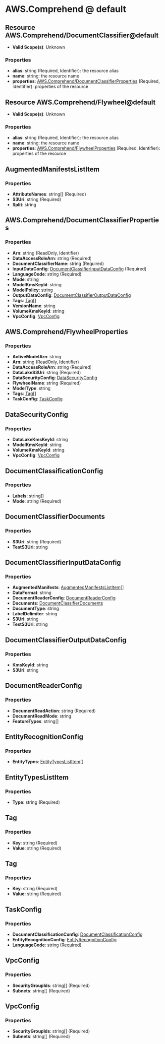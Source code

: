 # AWS.Comprehend @ default

## Resource AWS.Comprehend/DocumentClassifier@default
* **Valid Scope(s)**: Unknown
### Properties
* **alias**: string (Required, Identifier): the resource alias
* **name**: string: the resource name
* **properties**: [AWS.Comprehend/DocumentClassifierProperties](#awscomprehenddocumentclassifierproperties) (Required, Identifier): properties of the resource

## Resource AWS.Comprehend/Flywheel@default
* **Valid Scope(s)**: Unknown
### Properties
* **alias**: string (Required, Identifier): the resource alias
* **name**: string: the resource name
* **properties**: [AWS.Comprehend/FlywheelProperties](#awscomprehendflywheelproperties) (Required, Identifier): properties of the resource

## AugmentedManifestsListItem
### Properties
* **AttributeNames**: string[] (Required)
* **S3Uri**: string (Required)
* **Split**: string

## AWS.Comprehend/DocumentClassifierProperties
### Properties
* **Arn**: string (ReadOnly, Identifier)
* **DataAccessRoleArn**: string (Required)
* **DocumentClassifierName**: string (Required)
* **InputDataConfig**: [DocumentClassifierInputDataConfig](#documentclassifierinputdataconfig) (Required)
* **LanguageCode**: string (Required)
* **Mode**: string
* **ModelKmsKeyId**: string
* **ModelPolicy**: string
* **OutputDataConfig**: [DocumentClassifierOutputDataConfig](#documentclassifieroutputdataconfig)
* **Tags**: [Tag](#tag)[]
* **VersionName**: string
* **VolumeKmsKeyId**: string
* **VpcConfig**: [VpcConfig](#vpcconfig)

## AWS.Comprehend/FlywheelProperties
### Properties
* **ActiveModelArn**: string
* **Arn**: string (ReadOnly, Identifier)
* **DataAccessRoleArn**: string (Required)
* **DataLakeS3Uri**: string (Required)
* **DataSecurityConfig**: [DataSecurityConfig](#datasecurityconfig)
* **FlywheelName**: string (Required)
* **ModelType**: string
* **Tags**: [Tag](#tag)[]
* **TaskConfig**: [TaskConfig](#taskconfig)

## DataSecurityConfig
### Properties
* **DataLakeKmsKeyId**: string
* **ModelKmsKeyId**: string
* **VolumeKmsKeyId**: string
* **VpcConfig**: [VpcConfig](#vpcconfig)

## DocumentClassificationConfig
### Properties
* **Labels**: string[]
* **Mode**: string (Required)

## DocumentClassifierDocuments
### Properties
* **S3Uri**: string (Required)
* **TestS3Uri**: string

## DocumentClassifierInputDataConfig
### Properties
* **AugmentedManifests**: [AugmentedManifestsListItem](#augmentedmanifestslistitem)[]
* **DataFormat**: string
* **DocumentReaderConfig**: [DocumentReaderConfig](#documentreaderconfig)
* **Documents**: [DocumentClassifierDocuments](#documentclassifierdocuments)
* **DocumentType**: string
* **LabelDelimiter**: string
* **S3Uri**: string
* **TestS3Uri**: string

## DocumentClassifierOutputDataConfig
### Properties
* **KmsKeyId**: string
* **S3Uri**: string

## DocumentReaderConfig
### Properties
* **DocumentReadAction**: string (Required)
* **DocumentReadMode**: string
* **FeatureTypes**: string[]

## EntityRecognitionConfig
### Properties
* **EntityTypes**: [EntityTypesListItem](#entitytypeslistitem)[]

## EntityTypesListItem
### Properties
* **Type**: string (Required)

## Tag
### Properties
* **Key**: string (Required)
* **Value**: string (Required)

## Tag
### Properties
* **Key**: string (Required)
* **Value**: string (Required)

## TaskConfig
### Properties
* **DocumentClassificationConfig**: [DocumentClassificationConfig](#documentclassificationconfig)
* **EntityRecognitionConfig**: [EntityRecognitionConfig](#entityrecognitionconfig)
* **LanguageCode**: string (Required)

## VpcConfig
### Properties
* **SecurityGroupIds**: string[] (Required)
* **Subnets**: string[] (Required)

## VpcConfig
### Properties
* **SecurityGroupIds**: string[] (Required)
* **Subnets**: string[] (Required)

